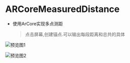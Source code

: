 # ARCoreMeasuredDistance
* 使用ArCore实现多点测距
   >点击屏幕,创建锚点.可以输出每段距离和总共的具体
   
![预览图1](https://github.com/ToadPrincess/ARCoreMeasuredDistance/blob/master/preview1.jpg?raw=true)

![预览图2](https://github.com/ToadPrincess/ARCoreMeasuredDistance/blob/master/preview2.jpg?raw=true)
